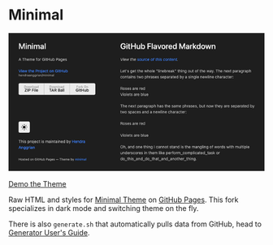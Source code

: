 Minimal
=======

![](images/preview.png)

[Demo the Theme](http://hendraanggrian.com/minimal)

Raw HTML and styles for [Minimal Theme](https://github.com/orderedlist/minimal) on [GitHub Pages](https://pages.github.com). This fork specializes in dark mode and switching theme on the fly.

There is also `generate.sh` that automatically pulls data from GitHub, head to [Generator User's Guide](GENERATOR_GUIDE.md).